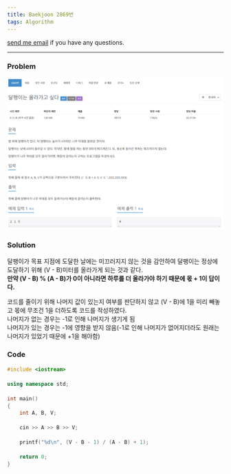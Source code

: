 ```yaml
---
title: Baekjoon 2869번
tags: Algorithm
---
```


[send me email](mailto:jewel7492@gmail.com) if you have any questions.

<!--more-->

---
### Problem  
   
![그림1](/assets/Baekjoon/2869/1.PNG)  

### Solution  
달팽이가 목표 지점에 도달한 날에는 미끄러지지 않는 것을 감안하여 달팽이는 정상에 도달하기 위해 (V - B)미터를 올라가게 되는 것과 같다.  
**만약 (V - B) % (A - B)가 0이 아니라면 하루를 더 올라가야 하기 때문에 몫 + 1이 답이다.**  

코드를 줄이기 위해 나머지 값이 있는지 여부를 판단하지 않고 (V - B)에 1을 미리 빼놓고 몫에 무조건 1을 더하도록 코드를 작성하였다.  
나머지가 없는 경우는 -1로 인해 나머지가 생기게 됨  
나머지가 있는 경우는 -1에 영향을 받지 않음(-1로 인해 나머지가 없어지더라도 원래는 나머지가 있었기 때문에 +1을 해야함)  

### Code  
```cpp
#include <iostream>

using namespace std;

int main()
{
    int A, B, V;

    cin >> A >> B >> V;

    printf("%d\n", (V - B - 1) / (A - B) + 1);

    return 0;
}
```